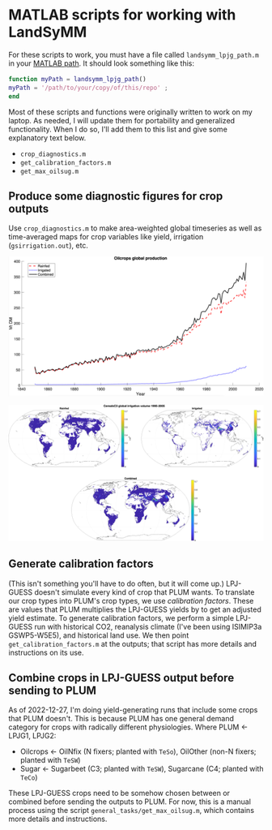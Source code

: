 # MATLAB scripts for working with LandSyMM

For these scripts to work, you must have a file called `landsymm_lpjg_path.m` in your [MATLAB path](https://www.mathworks.com/matlabcentral/answers/116177-how-to-add-a-folder-permanently-to-matlab-path). It should look something like this:

```matlab
function myPath = landsymm_lpjg_path()
myPath = '/path/to/your/copy/of/this/repo' ;
end
```

Most of these scripts and functions were originally written to work on my laptop. As needed, I will update them for portability and generalized functionality. When I do so, I'll add them to this list and give some explanatory text below.

- `crop_diagnostics.m`
- `get_calibration_factors.m`
- `get_max_oilsug.m`

## Produce some diagnostic figures for crop outputs

Use `crop_diagnostics.m` to make area-weighted global timeseries as well as time-averaged maps for crop variables like yield, irrigation (`gsirrigation.out`), etc.

![eg_crop_diagnostics_maps](data/images/eg_crop_diagnostics_ts.png)

![eg_crop_diagnostics_maps](data/images/eg_crop_diagnostics_maps.png)



## Generate calibration factors

(This isn't something you'll have to do often, but it will come up.) LPJ-GUESS doesn't simulate every kind of crop that PLUM wants. To translate our crop types into PLUM's crop types, we use *calibration factors*. These are values that PLUM multiplies the LPJ-GUESS yields by to get an adjusted yield estimate. To generate calibration factors, we perform a simple LPJ-GUESS run with historical CO2, reanalysis climate (I've been using ISIMIP3a GSWP5-W5E5), and historical land use. We then point `get_calibration_factors.m` at the outputs; that script has more details and instructions on its use.

## Combine crops in LPJ-GUESS output before sending to PLUM

As of 2022-12-27, I'm doing yield-generating runs that include some crops that PLUM doesn't. This is because PLUM has one general demand category for crops with radically different physiologies. Where PLUM ← LPJG1, LPJG2:

- Oilcrops ← OilNfix (N fixers; planted with `TeSo`), OilOther (non-N fixers; planted with `TeSW`)
- Sugar ← Sugarbeet (C3; planted with `TeSW`), Sugarcane (C4; planted with `TeCo`)

These LPJ-GUESS crops need to be somehow chosen between or combined before sending the outputs to PLUM. For now, this is a manual process using the script `general_tasks/get_max_oilsug.m`, which contains more details and instructions.


